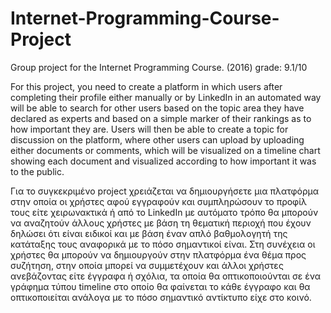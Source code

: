 # Internet-Programming-Course-Project
Group project for the Internet Programming Course. (2016) grade: 9.1/10

For this project, you need to create a platform in which users after completing their profile either manually or by LinkedIn in an automated way will be able to search for other users based on the topic area they have declared as experts and based on a simple marker of their rankings as to how important they are.
Users will then be able to create a topic for discussion on the platform, where other users can upload by uploading either documents or comments, which will be visualized on a timeline chart showing each document and visualized according to how important it was to the public.

Για το συγκεκριμένο project χρειάζεται να δημιουργήσετε μια πλατφόρμα στην οποία οι χρήστες αφού εγγραφούν και συμπληρώσουν το προφίλ τους είτε χειρωνακτικά ή από το LinkedIn με αυτόματο τρόπο θα μπορούν να αναζητούν άλλους χρήστες με βάση τη θεματική περιοχή που έχουν δηλώσει ότι είναι ειδικοί και με βάση έναν απλό βαθμολογητή της κατάταξης τους αναφορικά με το πόσο σημαντικοί είναι.
Στη συνέχεια οι χρήστες θα μπορούν να δημιουργούν στην πλατφόρμα ένα θέμα προς συζήτηση, στην οποία μπορεί να συμμετέχουν και άλλοι χρήστες ανεβάζοντας είτε έγγραφα ή σχόλια, τα οποία θα οπτικοποιούνται σε ένα γράφημα τύπου timeline στο οποίο θα φαίνεται το κάθε έγγραφο και θα οπτικοποιείται ανάλογα με το πόσο σημαντικό αντίκτυπο είχε στο κοινό.
